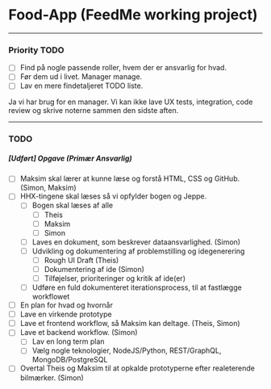# Food-App (FeedMe working project)

---

### Priority TODO

 - [ ] Find på nogle passende roller, hvem der er ansvarlig for hvad.
 - [ ] Før dem ud i livet. Manager manage.
 - [ ] Lav en mere findetaljeret TODO liste.

Ja vi har brug for en manager. Vi kan ikke lave UX tests, integration, code review og skrive noterne sammen den sidste aften.

---

### TODO
##### [Udført] Opgave (Primær Ansvarlig)

 - [ ] Maksim skal lærer at kunne læse og forstå HTML, CSS og GitHub. (Simon, Maksim)
 - [ ] HHX-tingene skal læses så vi opfylder bogen og Jeppe.
     - [ ] Bogen skal læses af alle
         - [ ] Theis
         - [ ] Maksim
         - [ ] Simon
     - [ ] Laves en dokument, som beskrever dataansvarlighed. (Simon)
     - [ ] Udvikling og dokumentering af problemstilling og idegenerering
         - [ ] Rough UI Draft (Theis)
         - [ ] Dokumentering af ide (Simon)
         - [ ] Tilføjelser, prioriteringer og kritik af ide(er)
     - [ ] Udføre en fuld dokumenteret iterationsprocess, til at fastlægge workflowet
 - [ ] En plan for hvad og hvornår
 - [ ] Lave en virkende prototype
 - [ ] Lave et frontend workflow, så Maksim kan deltage. (Theis, Simon)
 - [ ] Lave et backend workflow. (Simon)
     - [ ] Lav en long term plan
     - [ ] Vælg nogle teknologier, NodeJS/Python, REST/GraphQL, MongoDB/PostgreSQL
 - [ ] Overtal Theis og Maksim til at opkalde prototyperne efter realeterende bilmærker. (Simon) 
